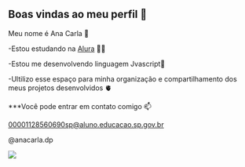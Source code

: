 ## Boas vindas ao meu perfil 🫶

Meu nome é Ana Carla 🐤

-Estou estudando na [Alura](https://www.alura.com.br/) 👩‍🦱

-Estou me desenvolvendo linguagem Jvascript🎨

-Ultilizo esse espaço para minha organização e compartilhamento dos meus projetos desenvolvidos 🫀

***Você pode entrar em contato comigo 📫

00001128560690sp@aluno.educacao.sp.gov.br

@anacarla.dp

![](https://media1.tenor.com/m/yDxgngEEeY0AAAAC/barbie-pink.gif)
